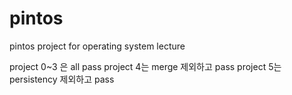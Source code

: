 # pintos
pintos project for operating system lecture

project 0~3 은 all pass
project 4는 merge 제외하고 pass
project 5는 persistency 제외하고 pass
